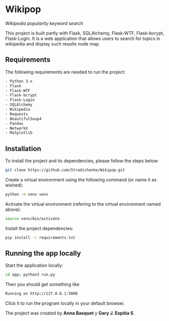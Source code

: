 # Wikipop

_Wikipedia popularity keyword search_

This project is built partly with Flask, SQLAlchemy, Flask-WTF, Flask-bcrypt, Flask-Login. It is a web application that allows users to search for topics in wikipedia and display such results node map.

## Requirements

The following requirements are needed to run the project:

```bash
- Python 3.x
- Flask
- Flask-WTF
- Flask-bcrypt
- Flask-Login
- SQLAlchemy
- Wikipedia
- Requests
- BeautifulSoup4
- Pandas
- NetworkX
- Matplotlib
```

## Installation

To install the project and its dependencies, please follow the steps below:
```bash
git clone https://github.com/Stradichenko/Wikipop.git
```
Create a virtual environment using the following command (or name it as wished):
```bash
python -m venv venv
```
Activate the virtual environment (refering to the virtual environment named above):
```bash
source venv/bin/activate
```
Install the project dependencies:
```bash
pip install -r requirements.txt
```

## Running the app locally

Start the application locally:
```bash
cd app; python3 run.py
```
Then you should get something like
```bash
Running on http://127.0.0.1:5000
```
Click it to run the program locally in your default browser.


The project was created by **Anna Basquet** y **Gary J. Espitia S**.

